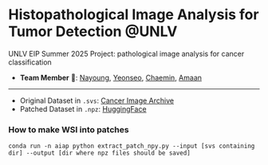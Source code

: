 # Histopathological Image Analysis for Tumor Detection @UNLV
UNLV EIP Summer 2025 Project: pathological image analysis for cancer classification

* **Team Member** 🙌: [Nayoung](https://github.com/nayoungku1), [Yeonseo](https://github.com/yeonseo1129), [Chaemin](https://github.com/twemmi), [Amaan](https://github.com/Amaantics)
---
* Original Dataset in `.svs`: [Cancer Image Archive](https://pathdb.cancerimagingarchive.net/eaglescope/dist/?configurl=%2Fsystem%2Ffiles%2Fcollectionmetadata%2F202208%2Fbiobank_metadata_page_first50_4.json&filterState=%5B%7B%22id%22%3A%22TCIA_Collection%22%2C%22title%22%3A%22Collection%22%2C%22field%22%3A%22TCIA_Collection%22%2C%22operation%22%3A%22eq%22%2C%22values%22%3A%22CMB-LCA%22%7D%5D)
* Patched Dataset in `.npz`: [HuggingFace](https://huggingface.co/datasets/nayoungku1/npz-histopathology-dataset)

### How to make WSI into patches
```conda run -n aiap python extract_patch_npy.py --input [svs containing dir] --output [dir where npz files should be saved]```


